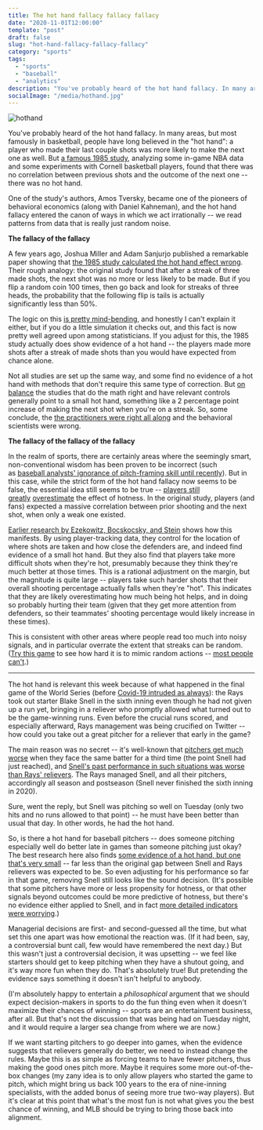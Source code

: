 ```yaml
---
title: The hot hand fallacy fallacy fallacy
date: "2020-11-01T12:00:00"
template: "post"
draft: false
slug: "hot-hand-fallacy-fallacy-fallacy"
category: "sports"
tags:
  - "sports"
  - "baseball"
  - "analytics"
description: "You've probably heard of the hot hand fallacy. In many areas, but most famously in basketball, people have long believed in the hot hand: a player who made their last couple shots was more likely to make the next one as well. But a famous 1985 study, analyzing some in-game NBA data and some experiments with Cornell basketball players, found that there was no correlation between previous shots and the outcome of the next one -- there was no hot hand."
socialImage: "/media/hothand.jpg"
---
```


![hothand](/media/hothand.jpg)

You've probably heard of the hot hand fallacy. In many areas, but most famously in basketball, people have long believed in the "hot hand": a player who made their last couple shots was more likely to make the next one as well. But [a famous 1985 study](https://www.cs.colorado.edu/~mozer/Teaching/syllabi/7782/readings/gilovich%2520vallone%2520tversky.pdf), analyzing some in-game NBA data and some experiments with Cornell basketball players, found that there was no correlation between previous shots and the outcome of the next one -- there was no hot hand.

One of the study's authors, Amos Tversky, became one of the pioneers of behavioral economics (along with Daniel Kahneman), and the hot hand fallacy entered the canon of ways in which we act irrationally -- we read patterns from data that is really just random noise.

**The fallacy of the fallacy**

A few years ago, Joshua Miller and Adam Sanjurjo published a remarkable paper showing that [the 1985 study calculated the hot hand effect wrong](https://osf.io/sv9x2/). Their rough analogy: the original study found that after a streak of three made shots, the next shot was no more or less likely to be made. But if you flip a random coin 100 times, then go back and look for streaks of three heads, the probability that the following flip is tails is actually significantly less than 50%.

The logic on this [is pretty mind-bending](https://jasoncollins.blog/2018/06/28/explaining-the-hot-hand-fallacy-fallacy/), and honestly I can't explain it either, but if you do a little simulation it checks out, and this fact is now pretty well agreed upon among statisticians. If you adjust for this, the 1985 study actually does show evidence of a hot hand -- the players made more shots after a streak of made shots than you would have expected from chance alone.

Not all studies are set up the same way, and some find no evidence of a hot hand with methods that don't require this same type of correction. But [on balance](https://en.wikipedia.org/wiki/Hot_hand) the studies that do the math right and have relevant controls generally point to a small hot hand, something like a 2 percentage point increase of making the next shot when you're on a streak. So, some conclude, the [the practitioners were right all along](https://www.scientificamerican.com/article/momentum-isnt-magic-vindicating-the-hot-hand-with-the-mathematics-of-streaks/) and the behavioral scientists were wrong.

**The fallacy of the fallacy of the fallacy**

In the realm of sports, there are certainly areas where the seemingly smart, non-conventional wisdom has been proven to be incorrect (such as [baseball analysts' ignorance of pitch-framing skill until recently](https://grantland.com/features/studying-art-pitch-framing-catchers-such-francisco-cervelli-chris-stewart-jose-molina-others/)). But in this case, while the strict form of the hot hand fallacy now seems to be false, the essential idea still seems to be true -- [players still greatly](http://datacolada.org/88) [overestimate](http://datacolada.org/88) the effect of hotness. In the original study, players (and fans) expected a massive correlation between prior shooting and the next shot, when only a weak one existed.

[Earlier research by Ezekowitz, Bocskocsky, and Stein](https://grantland.com/the-triangle/biting-the-hot-hand-basketballs-enduring-streakiness-debate-rages-on/) shows how this manifests. By using player-tracking data, they control for the location of where shots are taken and how close the defenders are, and indeed find evidence of a small hot hand. But they also find that players take more difficult shots when they're hot, presumably because they think they're much better at those times. This is a rational adjustment on the margin, but the magnitude is quite large -- players take such harder shots that their overall shooting percentage actually falls when they're "hot". This indicates that they are likely overestimating how much being hot helps, and in doing so probably hurting their team (given that they get more attention from defenders, so their teammates' shooting percentage would likely increase in these times).

This is consistent with other areas where people read too much into noisy signals, and in particular overrate the extent that streaks can be random. ([Try this game](https://www.expunctis.com/2019/03/07/Not-so-random.html) to see how hard it is to mimic random actions -- [most people can't](https://www.expunctis.com/2019/04/01/Not-so-random-followup.html).)

***

The hot hand is relevant this week because of what happened in the final game of the World Series (before [Covid-19 intruded as always](https://www.espn.com/mlb/story/_/id/30211683/mlb-justin-turner-disregarded-coronavirus-protocols)): the Rays took out starter Blake Snell in the sixth inning even though he had not given up a run yet, bringing in a reliever who promptly allowed what turned out to be the game-winning runs. Even before the crucial runs scored, and especially afterward, Rays management was being crucified on Twitter -- how could you take out a great pitcher for a reliever that early in the game?

The main reason was no secret -- it's well-known that [pitchers get much worse](https://www.baseballprospectus.com/news/article/22156/baseball-proguestus-everything-you-always-wanted-to-know-about-the-times-through-the-order-penalty/) when they face the same batter for a third time (the point Snell had just reached), and [Snell's past performance in such situations was worse than Rays' relievers](https://twitter.com/tangotiger/status/1321471038102867970/photo/1). The Rays managed Snell, and all their pitchers, accordingly all season and postseason (Snell never finished the sixth inning in 2020).

Sure, went the reply, but Snell was pitching so well on Tuesday (only two hits and no runs allowed to that point) -- he must have been better than usual that day. In other words, he had the hot hand.

So, is there a hot hand for baseball pitchers -- does someone pitching especially well do better late in games than someone pitching just okay? The best research here also finds [some evidence of a hot hand, but one that's very small](https://www.baseballprospectus.com/news/article/43230/baseball-therapy-what-craig-counsell-knew-about-wade-miley/) -- far less than the original gap between Snell and Rays relievers was expected to be. So even adjusting for his performance so far in that game, removing Snell still looks like the sound decision. (It's possible that some pitchers have more or less propensity for hotness, or that other signals beyond outcomes could be more predictive of hotness, but there's no evidence either applied to Snell, and in fact [more detailed indicators were worrying](https://blogs.fangraphs.com/a-defense-of-kevin-cash-pulling-blake-snell-in-the-world-series/).)

Managerial decisions are first- and second-guessed all the time, but what set this one apart was how emotional the reaction was. (If it had been, say, a controversial bunt call, few would have remembered the next day.) But this wasn't just a controversial decision, it was upsetting -- we feel like starters should get to keep pitching when they have a shutout going, and it's way more fun when they do. That's absolutely true! But pretending the evidence says something it doesn't isn't helpful to anybody.

(I'm absolutely happy to entertain a *philosophical* argument that we should expect decision-makers in sports to do the fun thing even when it doesn't maximize their chances of winning -- sports are an entertainment business, after all. But that's not the discussion that was being had on Tuesday night, and it would require a larger sea change from where we are now.) 

If we want starting pitchers to go deeper into games, when the evidence suggests that relievers generally do better, we need to instead change the rules. Maybe this is as simple as forcing teams to have fewer pitchers, thus making the good ones pitch more. Maybe it requires some more out-of-the-box changes (my zany idea is to only allow players who started the game to pitch, which might bring us back 100 years to the era of nine-inning specialists, with the added bonus of seeing more true two-way players). But it's clear at this point that what's the most fun is not what gives you the best chance of winning, and MLB should be trying to bring those back into alignment.